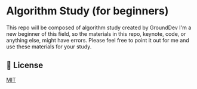 # Algorithm Study (for beginners)

This repo will be composed of algorithm study created by GroundDev
I'm a new beginner of this field, so the materials in this repo, keynote, code, or anything else, might have errors.
Please feel free to point it out for me and use these materials for your study.

## :lock_with_ink_pen: License

[MIT](https://choosealicense.com/licenses/mit/)
